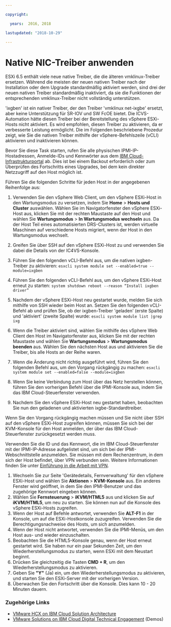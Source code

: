 ```yaml
---

copyright:

  years:  2016, 2018

lastupdated: "2018-10-29"

---
```


# Native NIC-Treiber anwenden

ESXi 6.5 enthält viele neue native Treiber, die die älteren vmklinux-Treiber ersetzen. Während die meisten der neuen nativen Treiber nach der Installation oder dem Upgrade standardmäßig aktiviert werden, sind drei der neuen nativen Treiber standardmäßig inaktiviert, da sie die Funktionen der entsprechenden vmklinux-Treiber nicht vollständig unterstützen.

'ixgben' ist ein nativer Treiber, der den Treiber 'vmklinux net-ixgbe' ersetzt, aber keine Unterstützung für SR-IOV und SW FcOE bietet. Die ICVS-Automation hätte diesen Treiber bei der Bereitstellung des vSphere ESXi-Hosts nicht aktiviert. Es wird empfohlen, diesen Treiber zu aktivieren, da er verbesserte Leistung ermöglicht. Die im Folgenden beschriebene Prozedur zeigt, wie Sie die nativen Treiber mithilfe der vSphere-Befehlszeile (vCLI) aktivieren und inaktivieren können.

Bevor Sie diese Task starten, rufen Sie alle physischen IPMI-IP-Hostadressen, Anmelde-IDs und Kennwörter aus dem [IBM Cloud-Infrastrukturportal](https://control.softlayer.com/devices) ab. Dies ist bei einem Backout erforderlich oder zum Überprüfen des Fortschritts eines Upgrades, bei dem kein direkter Netzzugriff auf den Host möglich ist.

Führen Sie die folgenden Schritte für jeden Host in der angegebenen Reihenfolge aus:
1. Verwenden Sie den vSphere Web Client, um den vSphere ESXi-Host in den Wartungsmodus zu versetzen, indem Sie **Home** > **Hosts und Cluster** auswählen. Wählen Sie im Navigatorfenster den vSphere ESXi-Host aus, klicken Sie mit der rechten Maustaste auf den Host und wählen Sie **Wartungsmodus** > **In Wartungsmodus wechseln** aus. Da der Host Teil eines automatisierten DRS-Clusters ist, werden virtuelle Maschinen auf verschiedene Hosts migriert, wenn der Host in den Wartungsmodus wechselt.
2. Greifen Sie über SSH auf den vSphere ESXi-Host zu und verwenden Sie dabei die Details von der IC4VS-Konsole.
3. Führen Sie den folgenden vCLI-Befehl aus, um die nativen ixgben-Treiber zu aktivieren:
  `esxcli system module set --enabled=true --module=ixgben`
4. Führen Sie den folgenden vCLI-Befehl aus, um den vSphere ESXi-Host erneut zu starten:
  `system shutdown reboot --reason “Install ixgben driver”`
5. Nachdem der vSphere ESXi-Host neu gestartet wurde, melden Sie sich mithilfe von SSH wieder beim Host an. Setzen Sie den folgenden vCLI-Befehl ab und prüfen Sie, ob der ixgben-Treiber 'geladen' (erste Spalte) und 'aktiviert' (zweite Spalte) wurde:
  `esxcli system module list |grep ixg`
6. Wenn die Treiber aktiviert sind, wählen Sie mithilfe des vSphere Web Client den Host im Navigatorfenster aus, klicken Sie mit der rechten Maustaste und wählen Sie **Wartungsmodus** > **Wartungsmodus beenden** aus. Wählen Sie den nächsten Host aus und aktivieren Sie die Treiber, bis alle Hosts an der Reihe waren.
7. Wenn die Änderung nicht richtig ausgeführt wird, führen Sie den folgenden Befehl aus, um den Vorgang rückgängig zu machen:
  `esxcli system module set --enabled=false --module=ixgben`

8. Wenn Sie keine Verbindung zum Host über das Netz herstellen können, führen Sie den vorherigen Befehl über die IPMI-Konsole aus, indem Sie das IBM Cloud-Steuerfenster verwenden.
9. Nachdem Sie den vSphere ESXi-Host neu gestartet haben, beobachten Sie nun den geladenen und aktivierten ixgbe-Standardtreiber.

Wenn Sie den Vorgang rückgängig machen müssen und Sie nicht über SSH auf den vSphere ESXi-Host zugreifen können, müssen Sie sich bei der KVM-Konsole für den Host anmelden, der über das IBM Cloud-Steuerfenster zurückgesetzt werden muss.

Verwenden Sie die ID und das Kennwort, die im IBM Cloud-Steuerfenster mit der IPMI-IP-Adresse aufgelistet sind, um sich bei der IPMI-Webschnittstelle anzumelden. Sie müssen mit dem Rechenzentrum, in dem sich der Host befindet, über VPN verbunden sein. Weitere Informationen finden Sie unter [Einführung in die Arbeit mit VPN](../../../../infrastructure/iaas-vpn/getting-started.html).

1. Wechseln Sie zur Seite 'Gerätedetails, Fernverwaltung' für den vSphere ESXi-Host und wählen Sie **Aktionen** > **KVM-Konsole** aus. Ein anderes Fenster wird geöffnet, in dem Sie den IPMI-Benutzer und das zugehörige Kennwort eingeben können.
2. Wählen Sie **Fernsteuerung** > **iKVM/HTML5** aus und klicken Sie auf **iKVM/HTML5**, um neu zu starten. Sie können nun auf die Konsole des vSphere ESXi-Hosts zugreifen.
3. Wenn der Host auf Befehle antwortet, verwenden Sie **ALT-F1** in der Konsole, um auf die ESXi-Hostkonsole zuzugreifen. Verwenden Sie die Berechtigungsnachweise des Hosts, um sich anzumelden.
4. Wenn der Host nicht antwortet, verwenden Sie die IPMI-Menüs, um den Host aus- und wieder einzuschalten.
5. Beobachten Sie die HTML5-Konsole genau, wenn der Host erneut gestartet wird. Sie haben nur ein paar Sekunden Zeit, um den Wiederherstellungsmodus zu starten, wenn ESXi mit dem Neustart beginnt.
6. Drücken Sie gleichzeitig die Tasten **CMD + R**, um den Wiederherstellungsmodus zu aktivieren.
7. Geben Sie **"Y"** (Ja) ein, um den Wiederherstellungsmodus zu aktivieren, und starten Sie den ESXi-Server mit der vorherigen Version.
8. Überwachen Sie den Fortschritt über die Konsole. Dies kann 10 - 20 Minuten dauern.

### Zugehörige Links

* [VMware HCX on IBM Cloud Solution Architecture](https://www.ibm.com/cloud/garage/files/HCX_Architecture_Design.pdf)
* [VMware Solutions on IBM Cloud Digital Technical Engagement](https://ibm-dte.mybluemix.net/ibm-vmware) (Demos)
